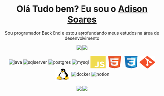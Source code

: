 <div>
  
  <h1 align="center">
    Olá Tudo bem? Eu sou o 
    <a href="https://www.linkedin.com/in/adison-soares-ab6b59190/">Adison Soares</a>
  </h1>
  
  <p align="center">
    Sou programador Back End e estou aprofundando meus estudos na área de desenvolvimento
  </p>
 
</div>

<div align="center">
  <a href="https://github.com/AdisonSoares">
    <img height="150em" src="https://github-readme-stats.vercel.app/api?username=AdisonSoares&count_private=true&include_all_commits=true&show_icons=true&theme=yeblu&hide_border=false&show_owner=true"/>
    <img height="150em" src="https://github-readme-stats.vercel.app/api/top-langs/?username=AdisonSoares&theme=yeblu&hide_border=false&&layout=compact"/>
  </a>
</div>

<div align="center" valign="top"><br>
  <img align="center" alt="java" height="40" width="50" src="https://cdn-icons-png.flaticon.com/512/226/226777.png">
  <img align="center" alt="sqlserver" height="40" width="50" src="https://img.icons8.com/color/480/microsoft-sql-server.png">
  <img align="center" alt="postgres" height="40" width="50" src="https://cdn-icons-png.flaticon.com/512/5968/5968342.png">
  <img align="center" alt="mysql" height="40" width="50" src="https://cdn.jsdelivr.net/gh/devicons/devicon/icons/mysql/mysql-original.svg">
  <img align="center" alt="Js"  height="40" width="50" src="https://raw.githubusercontent.com/devicons/devicon/master/icons/javascript/javascript-plain.svg">
  <img align="center" alt="HTML" height="40" width="50" src="https://raw.githubusercontent.com/devicons/devicon/master/icons/html5/html5-original.svg">
  <img align="center" alt="CSS" height="40" width="50" src="https://raw.githubusercontent.com/devicons/devicon/master/icons/css3/css3-original.svg">
  <img align="center" alt="git" height="40" width="50" src="https://raw.githubusercontent.com/devicons/devicon/master/icons/git/git-original.svg">
  <img align="center" alt="linux" height="40" width="50" src="https://raw.githubusercontent.com/devicons/devicon/master/icons/linux/linux-original.svg">
    <img align="center" alt="docker" height="40" width="50" src="https://www.docker.com/wp-content/uploads/2022/03/Moby-logo.png">
     <img align="center" alt="notion" height="40" width="50" src="https://img.icons8.com/color/256/notion--v1.png">
</div><br>

<div align="center">
  <a href="https://www.linkedin.com/in/adison-soares-ab6b59190/" target="_blank"><img src="https://img.shields.io/badge/-LinkedIn-%230077B5?style=for-the-badge&logo=linkedin&logoColor=white" target="_blank"></a> 
  <a href="mailto:adison.soares7@gmail.com"><img src="https://img.shields.io/badge/-Gmail-%23333?style=for-the-badge&logo=gmail&logoColor=white" target="_blank"></a>
</div>
